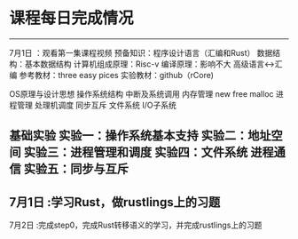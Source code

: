 # 课程每日完成情况
---
7月1日 ：观看第一集课程视频
预备知识：程序设计语言（汇编和Rust）
数据结构：基本数据结构
计算机组成原理：Risc-v
编译原理：影响不大
高级语言<->汇编
参考教材：three easy pices
实验教材：github（rCore)

OS原理与设计思想
操作系统结构
中断及系统调用
内存管理 new free malloc 
进程管理
处理机调度
同步互斥
文件系统
I/O子系统

基础实验
实验一：操作系统基本支持
实验二：地址空间
实验三：进程管理和调度
实验四：文件系统 进程通信
实验五：同步与互斥
---
7月1日 :学习Rust，做rustlings上的习题
---
7月2日 :完成step0，完成Rust转移语义的学习，并完成rustlings上的习题
